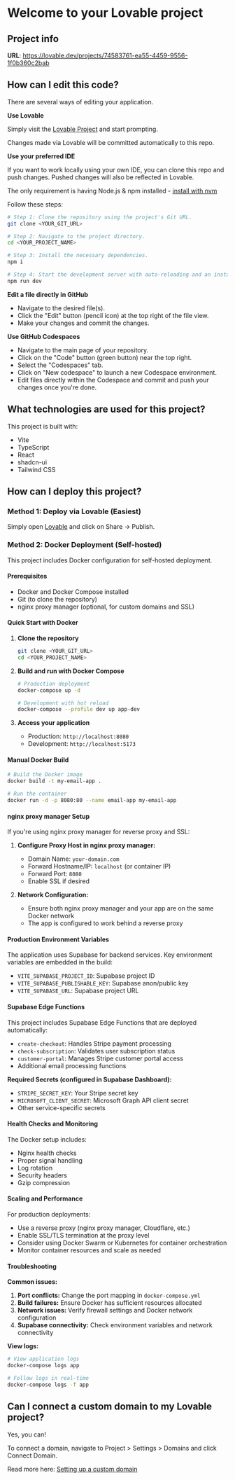 # Welcome to your Lovable project

## Project info

**URL**: https://lovable.dev/projects/74583761-ea55-4459-9556-1f0b360c2bab

## How can I edit this code?

There are several ways of editing your application.

**Use Lovable**

Simply visit the [Lovable Project](https://lovable.dev/projects/74583761-ea55-4459-9556-1f0b360c2bab) and start prompting.

Changes made via Lovable will be committed automatically to this repo.

**Use your preferred IDE**

If you want to work locally using your own IDE, you can clone this repo and push changes. Pushed changes will also be reflected in Lovable.

The only requirement is having Node.js & npm installed - [install with nvm](https://github.com/nvm-sh/nvm#installing-and-updating)

Follow these steps:

```sh
# Step 1: Clone the repository using the project's Git URL.
git clone <YOUR_GIT_URL>

# Step 2: Navigate to the project directory.
cd <YOUR_PROJECT_NAME>

# Step 3: Install the necessary dependencies.
npm i

# Step 4: Start the development server with auto-reloading and an instant preview.
npm run dev
```

**Edit a file directly in GitHub**

- Navigate to the desired file(s).
- Click the "Edit" button (pencil icon) at the top right of the file view.
- Make your changes and commit the changes.

**Use GitHub Codespaces**

- Navigate to the main page of your repository.
- Click on the "Code" button (green button) near the top right.
- Select the "Codespaces" tab.
- Click on "New codespace" to launch a new Codespace environment.
- Edit files directly within the Codespace and commit and push your changes once you're done.

## What technologies are used for this project?

This project is built with:

- Vite
- TypeScript
- React
- shadcn-ui
- Tailwind CSS

## How can I deploy this project?

### Method 1: Deploy via Lovable (Easiest)

Simply open [Lovable](https://lovable.dev/projects/74583761-ea55-4459-9556-1f0b360c2bab) and click on Share -> Publish.

### Method 2: Docker Deployment (Self-hosted)

This project includes Docker configuration for self-hosted deployment.

#### Prerequisites

- Docker and Docker Compose installed
- Git (to clone the repository)
- nginx proxy manager (optional, for custom domains and SSL)

#### Quick Start with Docker

1. **Clone the repository**
   ```bash
   git clone <YOUR_GIT_URL>
   cd <YOUR_PROJECT_NAME>
   ```

2. **Build and run with Docker Compose**
   ```bash
   # Production deployment
   docker-compose up -d
   
   # Development with hot reload
   docker-compose --profile dev up app-dev
   ```

3. **Access your application**
   - Production: `http://localhost:8080`
   - Development: `http://localhost:5173`

#### Manual Docker Build

```bash
# Build the Docker image
docker build -t my-email-app .

# Run the container
docker run -d -p 8080:80 --name email-app my-email-app
```

#### nginx proxy manager Setup

If you're using nginx proxy manager for reverse proxy and SSL:

1. **Configure Proxy Host in nginx proxy manager:**
   - Domain Name: `your-domain.com`
   - Forward Hostname/IP: `localhost` (or container IP)
   - Forward Port: `8080`
   - Enable SSL if desired

2. **Network Configuration:**
   - Ensure both nginx proxy manager and your app are on the same Docker network
   - The app is configured to work behind a reverse proxy

#### Production Environment Variables

The application uses Supabase for backend services. Key environment variables are embedded in the build:

- `VITE_SUPABASE_PROJECT_ID`: Supabase project ID
- `VITE_SUPABASE_PUBLISHABLE_KEY`: Supabase anon/public key  
- `VITE_SUPABASE_URL`: Supabase project URL

#### Supabase Edge Functions

This project includes Supabase Edge Functions that are deployed automatically:

- `create-checkout`: Handles Stripe payment processing
- `check-subscription`: Validates user subscription status
- `customer-portal`: Manages Stripe customer portal access
- Additional email processing functions

**Required Secrets (configured in Supabase Dashboard):**
- `STRIPE_SECRET_KEY`: Your Stripe secret key
- `MICROSOFT_CLIENT_SECRET`: Microsoft Graph API client secret
- Other service-specific secrets

#### Health Checks and Monitoring

The Docker setup includes:
- Nginx health checks
- Proper signal handling
- Log rotation
- Security headers
- Gzip compression

#### Scaling and Performance

For production deployments:
- Use a reverse proxy (nginx proxy manager, Cloudflare, etc.)
- Enable SSL/TLS termination at the proxy level  
- Consider using Docker Swarm or Kubernetes for container orchestration
- Monitor container resources and scale as needed

#### Troubleshooting

**Common issues:**

1. **Port conflicts:** Change the port mapping in `docker-compose.yml`
2. **Build failures:** Ensure Docker has sufficient resources allocated
3. **Network issues:** Verify firewall settings and Docker network configuration
4. **Supabase connectivity:** Check environment variables and network connectivity

**View logs:**
```bash
# View application logs
docker-compose logs app

# Follow logs in real-time  
docker-compose logs -f app
```

## Can I connect a custom domain to my Lovable project?

Yes, you can!

To connect a domain, navigate to Project > Settings > Domains and click Connect Domain.

Read more here: [Setting up a custom domain](https://docs.lovable.dev/tips-tricks/custom-domain#step-by-step-guide)
